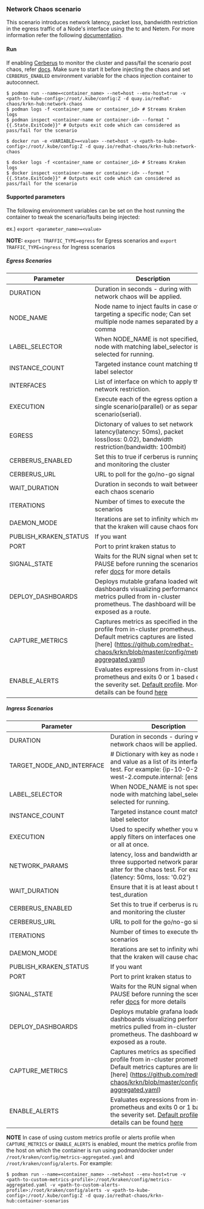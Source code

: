 ### Network Chaos scenario
This scenario introduces network latency, packet loss, bandwidth restriction in the egress traffic of a Node's interface using the tc and Netem. For more information refer the following [documentation](https://github.com/redhat-chaos/krkn/blob/master/docs/network_chaos.md).

#### Run
If enabling [Cerberus](https://github.com/redhat-chaos/krkn#kraken-scenario-passfail-criteria-and-report) to monitor the cluster and pass/fail the scenario post chaos, refer [docs](https://github.com/redhat-chaos/krkn-hub/tree/main/docs/cerberus.md). Make sure to start it before injecting the chaos and set `CERBERUS_ENABLED` environment variable for the chaos injection container to autoconnect.

```
$ podman run --name=<container_name> --net=host --env-host=true -v <path-to-kube-config>:/root/.kube/config:Z -d quay.io/redhat-chaos/krkn-hub:network-chaos
$ podman logs -f <container_name or container_id> # Streams Kraken logs
$ podman inspect <container-name or container-id> --format "{{.State.ExitCode}}" # Outputs exit code which can considered as pass/fail for the scenario
```

```
$ docker run -e <VARIABLE>=<value> --net=host -v <path-to-kube-config>:/root/.kube/config:Z -d quay.io/redhat-chaos/krkn-hub:network-chaos

$ docker logs -f <container_name or container_id> # Streams Kraken logs
$ docker inspect <container-name or container-id> --format "{{.State.ExitCode}}" # Outputs exit code which can considered as pass/fail for the scenario
```


#### Supported parameters

The following environment variables can be set on the host running the container to tweak the scenario/faults being injected:

ex.)
`export <parameter_name>=<value>`

**NOTE:**
`export TRAFFIC_TYPE=egress` for Egress scenarios and `export TRAFFIC_TYPE=ingress` for Ingress scenarios


##### Egress Scenarios

Parameter               | Description                                                           | Default
----------------------- | -----------------------------------------------------------------     | ------------------------------------ |
DURATION                | Duration in seconds - during with network chaos will be applied.         | 300                                  |
NODE_NAME               | Node name to inject faults in case of targeting a specific node; Can set multiple node names separated by a comma      | ""                                   |
LABEL_SELECTOR          | When NODE_NAME is not specified, a node with matching label_selector is selected for running.          | node-role.kubernetes.io/master       |
INSTANCE_COUNT          | Targeted instance count matching the label selector                   | 1                                   |
INTERFACES          | List of interface on which to apply the network restriction.                   | []                                    |
EXECUTION          | Execute each of the egress option as a single scenario(parallel) or as separate scenario(serial).                   | parallel                                    |
EGRESS          | Dictonary of values to set  network latency(latency: 50ms), packet loss(loss: 0.02), bandwidth restriction(bandwidth: 100mbit)                  | {bandwidth: 100mbit}                                    |
CERBERUS_ENABLED        | Set this to true if cerberus is running and monitoring the cluster    | False                                |
CERBERUS_URL            | URL to poll for the go/no-go signal                                   | http://0.0.0.0:8080                  |
WAIT_DURATION           | Duration in seconds to wait between each chaos scenario               | 60                                   |
ITERATIONS              | Number of times to execute the scenarios                              | 1                                    |
DAEMON_MODE             | Iterations are set to infinity which means that the kraken will cause chaos forever | False                  |
PUBLISH_KRAKEN_STATUS              | If you want                         | True                                    |
PORT              | Port to print kraken status to                             | 8081                                    |
SIGNAL_STATE      | Waits for the RUN signal when set to PAUSE before running the scenarios, refer [docs](https://github.com/redhat-chaos/krkn/blob/master/docs/signal.md) for more details | RUN |
DEPLOY_DASHBOARDS | Deploys mutable grafana loaded with dashboards visualizing performance metrics pulled from in-cluster prometheus. The dashboard will be exposed as a route. | False |
CAPTURE_METRICS   | Captures metrics as specified in the profile from in-cluster prometheus. Default metrics captures are listed [here] (https://github.com/redhat-chaos/krkn/blob/master/config/metrics-aggregated.yaml) | False |
ENABLE_ALERTS     | Evaluates expressions from in-cluster prometheus and exits 0 or 1 based on the severity set. [Default profile](https://github.com/redhat-chaos/krkn/blob/master/config/alerts). More details can be found [here](https://github.com/redhat-chaos/krkn#alerts) | False |


##### Ingress Scenarios

Parameter               | Description                                                           | Default
----------------------- | -----------------------------------------------------------------     | ------------------------------------ |
DURATION                | Duration in seconds - during with network chaos will be applied.         | 300                                  |
TARGET_NODE_AND_INTERFACE               |  # Dictionary with key as node name(s) and value as a list of its interfaces to test. For example: {ip-10-0-216-2.us-west-2.compute.internal: [ens5]}      | ""                                   |
LABEL_SELECTOR          | When NODE_NAME is not specified, a node with matching label_selector is selected for running.          | node-role.kubernetes.io/master       |
INSTANCE_COUNT          | Targeted instance count matching the label selector                   | 1                                   |
EXECUTION          |  Used to specify whether you want to apply filters on interfaces one at a time or all at once.                   | parallel|
NETWORK_PARAMS     | latency, loss and bandwidth are the three supported network parameters to alter for the chaos test. For example: {latency: 50ms, loss: '0.02'} | "" |
WAIT_DURATION           | Ensure that it is at least about twice of test_duration               | 300                                   |
CERBERUS_ENABLED        | Set this to true if cerberus is running and monitoring the cluster    | False                                |
CERBERUS_URL            | URL to poll for the go/no-go signal                                   | http://0.0.0.0:8080                  |
ITERATIONS              | Number of times to execute the scenarios                              | 1                                    |
DAEMON_MODE             | Iterations are set to infinity which means that the kraken will cause chaos forever | False                  |
PUBLISH_KRAKEN_STATUS              | If you want                         | True                                    |
PORT              | Port to print kraken status to                             | 8081                                    |
SIGNAL_STATE      | Waits for the RUN signal when set to PAUSE before running the scenarios, refer [docs](https://github.com/redhat-chaos/krkn/blob/master/docs/signal.md) for more details | RUN |
DEPLOY_DASHBOARDS | Deploys mutable grafana loaded with dashboards visualizing performance metrics pulled from in-cluster prometheus. The dashboard will be exposed as a route. | False |
CAPTURE_METRICS   | Captures metrics as specified in the profile from in-cluster prometheus. Default metrics captures are listed [here] (https://github.com/redhat-chaos/krkn/blob/master/config/metrics-aggregated.yaml) | False |
ENABLE_ALERTS     | Evaluates expressions from in-cluster prometheus and exits 0 or 1 based on the severity set. [Default profile](https://github.com/redhat-chaos/krkn/blob/master/config/alerts). More details can be found [here](https://github.com/redhat-chaos/krkn#alerts) | False |

**NOTE** In case of using custom metrics profile or alerts profile when `CAPTURE_METRICS` or `ENABLE_ALERTS` is enabled, mount the metrics profile from the host on which the container is run using podman/docker under `/root/kraken/config/metrics-aggregated.yaml` and `/root/kraken/config/alerts`. For example:
```
$ podman run --name=<container_name> --net=host --env-host=true -v <path-to-custom-metrics-profile>:/root/kraken/config/metrics-aggregated.yaml -v <path-to-custom-alerts-profile>:/root/kraken/config/alerts -v <path-to-kube-config>:/root/.kube/config:Z -d quay.io/redhat-chaos/krkn-hub:container-scenarios
```
